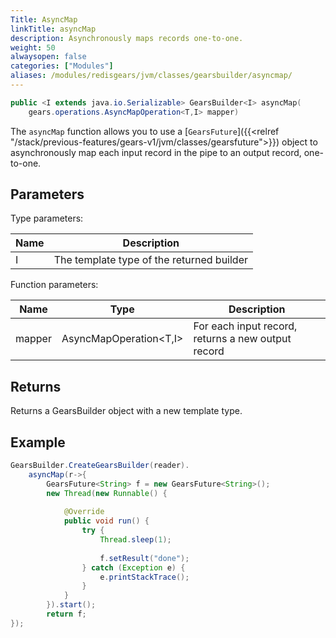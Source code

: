 ```yaml
---
Title: AsyncMap
linkTitle: asyncMap
description: Asynchronously maps records one-to-one.
weight: 50
alwaysopen: false
categories: ["Modules"]
aliases: /modules/redisgears/jvm/classes/gearsbuilder/asyncmap/
---
```


```java
public <I extends java.io.Serializable> GearsBuilder<I> asyncMap​(
	gears.operations.AsyncMapOperation<T,​I> mapper)
```

The `asyncMap` function allows you to use a [`GearsFuture`]({{<relref "/stack/previous-features/gears-v1/jvm/classes/gearsfuture">}}) object to asynchronously map each input record in the pipe to an output record, one-to-one.

## Parameters
 
Type parameters:

| Name | Description |
|------|-------------|
| I | The template type of the returned builder |

Function parameters:

| Name | Type | Description |
|------|------|-------------|
| mapper | <nobr>AsyncMapOperation<T,​I></nobr> | For each input record, returns a new output record |

## Returns

Returns a GearsBuilder object with a new template type.

## Example

```java
GearsBuilder.CreateGearsBuilder(reader).
	asyncMap(r->{
		GearsFuture<String> f = new GearsFuture<String>();
		new Thread(new Runnable() {
				
			@Override
			public void run() {
				try {
					Thread.sleep(1);
					
					f.setResult("done");
				} catch (Exception e) {
					e.printStackTrace();
				}					
			}
		}).start();
		return f;
});
```
